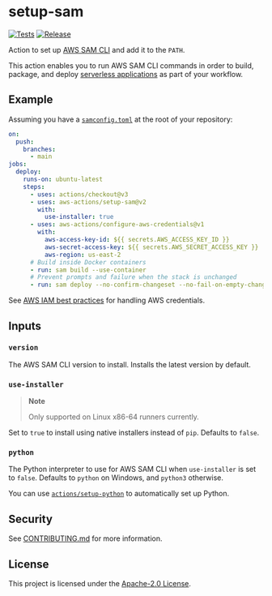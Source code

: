 # setup-sam

[![Tests](https://github.com/aws-actions/setup-sam/actions/workflows/test.yml/badge.svg)](https://github.com/aws-actions/setup-sam/actions/workflows/test.yml)
[![Release](https://github.com/aws-actions/setup-sam/actions/workflows/release.yml/badge.svg)](https://github.com/aws-actions/setup-sam/actions/workflows/release.yml)

Action to set up [AWS SAM CLI](https://docs.aws.amazon.com/serverless-application-model/latest/developerguide/serverless-sam-reference.html#serverless-sam-cli) and add it to the `PATH`.

This action enables you to run AWS SAM CLI commands in order to build, package, and deploy [serverless applications](https://docs.aws.amazon.com/serverless-application-model/latest/developerguide/what-is-sam.html) as part of your workflow.

## Example

Assuming you have a [`samconfig.toml`](https://docs.aws.amazon.com/serverless-application-model/latest/developerguide/serverless-sam-cli-config.html) at the root of your repository:

```yaml
on:
  push:
    branches:
      - main
jobs:
  deploy:
    runs-on: ubuntu-latest
    steps:
      - uses: actions/checkout@v3
      - uses: aws-actions/setup-sam@v2
        with:
          use-installer: true
      - uses: aws-actions/configure-aws-credentials@v1
        with:
          aws-access-key-id: ${{ secrets.AWS_ACCESS_KEY_ID }}
          aws-secret-access-key: ${{ secrets.AWS_SECRET_ACCESS_KEY }}
          aws-region: us-east-2
      # Build inside Docker containers
      - run: sam build --use-container
      # Prevent prompts and failure when the stack is unchanged
      - run: sam deploy --no-confirm-changeset --no-fail-on-empty-changeset
```

See [AWS IAM best practices](https://docs.aws.amazon.com/IAM/latest/UserGuide/best-practices.html) for handling AWS credentials.

## Inputs

### `version`

The AWS SAM CLI version to install. Installs the latest version by default.

### `use-installer`

> **Note**
>
> Only supported on Linux x86-64 runners currently.

Set to `true` to install using native installers instead of `pip`. Defaults to `false`.

### `python`

The Python interpreter to use for AWS SAM CLI when `use-installer` is set to `false`. Defaults to `python` on Windows, and `python3` otherwise.

You can use [`actions/setup-python`](https://github.com/actions/setup-python) to automatically set up Python.

## Security

See [CONTRIBUTING.md](CONTRIBUTING.md#security-disclosures) for more information.

## License

This project is licensed under the [Apache-2.0 License](LICENSE).
